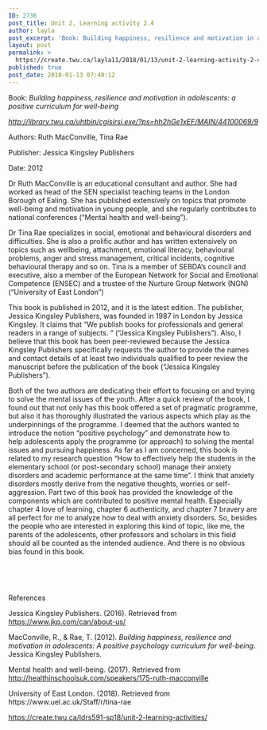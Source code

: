 ```yaml
---
ID: 2736
post_title: Unit 2, Learning activity 2.4
author: layla
post_excerpt: 'Book: Building happiness, resilience and motivation in adolescents: a positive curriculum for well-being&nbsp; http://library.twu.ca/uhtbin/cgisirsi.exe/?ps=hh2hGe1xEF/MAIN/44100069/9 Authors: Ruth MacConville, Tina Rae Publisher: Jessica Kingsley Publishers Date: 2012 Dr Ruth MacConville is an educational consultant and author. She had worked as head of the SEN specialist teaching teams in the London Borough of Ealing. She has published extensively &hellip; <p><a href="https://create.twu.ca/layla11/2018/01/13/unit-2-learning-activity-2-4/">Continue reading<span> "Unit 2, Learning activity 2.4"</span></a></p>'
layout: post
permalink: >
  https://create.twu.ca/layla11/2018/01/13/unit-2-learning-activity-2-4/
published: true
post_date: 2018-01-13 07:40:12
---
```

Book:<em> Building happiness, resilience and motivation in adolescents: a positive curriculum for well-being </em>

<em><a href="http://library.twu.ca/uhtbin/cgisirsi.exe/?ps=hh2hGe1xEF/MAIN/44100069/9">http://library.twu.ca/uhtbin/cgisirsi.exe/?ps=hh2hGe1xEF/MAIN/44100069/9</a></em>

Authors: Ruth MacConville, Tina Rae

Publisher: Jessica Kingsley Publishers

Date: 2012

Dr Ruth MacConville is an educational consultant and author. She had worked as head of the SEN specialist teaching teams in the London Borough of Ealing. She has published extensively on topics that promote well-being and motivation in young people, and she regularly contributes to national conferences (&#8220;Mental health and well-being&#8221;).

Dr Tina Rae specializes in social, emotional and behavioural disorders and difficulties. She is also a prolific author and has written extensively on topics such as wellbeing, attachment, emotional literacy, behavioural problems, anger and stress management, critical incidents, cognitive behavioural therapy and so on. Tina is a member of SEBDA’s council and executive, also a member of the European Network for Social and Emotional Competence (ENSEC) and a trustee of the Nurture Group Network (NGN) (&#8220;University of East London&#8221;)

This book is published in 2012, and it is the latest edition. The publisher, Jessica Kingsley Publishers, was founded in 1987 in London by Jessica Kingsley. It claims that &#8220;We publish books for professionals and general readers in a range of subjects. &#8221; (&#8220;Jessica Kingsley Publishers&#8221;). Also, I believe that this book has been peer-reviewed because the Jessica Kingsley Publishers specifically requests the author to provide the names and contact details of at least two individuals qualified to peer review the manuscript before the publication of the book (&#8220;Jessica Kingsley Publishers&#8221;).

Both of the two authors are dedicating their effort to focusing on and trying to solve the mental issues of the youth. After a quick review of the book, I found out that not only has this book offered a set of pragmatic programme, but also it has thoroughly illustrated the various aspects which play as the underpinnings of the programme. I deemed that the authors wanted to introduce the notion &#8220;positive psychology&#8221; and demonstrate how to help adolescents apply the programme (or approach) to solving the mental issues and pursuing happiness. As far as I am concerned, this book is related to my research question &#8220;How to effectively help the students in the elementary school (or post-secondary school) manage their anxiety disorders and academic performance at the same time&#8221;. I think that anxiety disorders mostly derive from the negative thoughts, worries or self-aggression. Part two of this book has provided the knowledge of the components which are contributed to positive mental health. Especially chapter 4 love of learning, chapter 6 authenticity, and chapter 7 bravery are all perfect for me to analyze how to deal with anxiety disorders. So, besides the people who are interested in exploring this kind of topic, like me, the parents of the adolescents, other professors and scholars in this field should all be counted as the intended audience. And there is no obvious bias found in this book.

&nbsp;

&nbsp;

References

<p class="p1">Jessica Kingsley Publishers. (2016). Retrieved from <a href="https://www.jkp.com/can/about-us/"><span class="s1">https://www.jkp.com/can/about-us/</span></a></p>

<p class="p3"><span class="s2">MacConville, R., &amp; Rae, T. (2012). <i>Building happiness, resilience and motivation in adolescents: A positive psychology curriculum for well-being</i>. Jessica Kingsley Publishers.<br />
</span></p>

<p class="p3"><span class="s2">Mental health and well-being. (2017). Retrieved from <a href="http://healthinschoolsuk.com/speakers/175-ruth-macconville"><span class="s1">http://healthinschoolsuk.com/speakers/175-ruth-macconville</span></a></span></p>

<p class="p1">University of East London. (2018). Retrieved from https://www.uel.ac.uk/Staff/r/tina-rae</p>

<a href="https://create.twu.ca/ldrs591-sp18/unit-2-learning-activities/">https://create.twu.ca/ldrs591-sp18/unit-2-learning-activities/</a>
